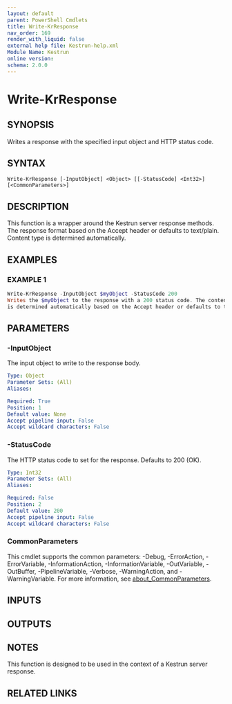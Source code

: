 ```yaml
---
layout: default
parent: PowerShell Cmdlets
title: Write-KrResponse
nav_order: 169
render_with_liquid: false
external help file: Kestrun-help.xml
Module Name: Kestrun
online version:
schema: 2.0.0
---
```


# Write-KrResponse

## SYNOPSIS
Writes a response with the specified input object and HTTP status code.

## SYNTAX

```
Write-KrResponse [-InputObject] <Object> [[-StatusCode] <Int32>] [<CommonParameters>]
```

## DESCRIPTION
This function is a wrapper around the Kestrun server response methods.
The response format based on the Accept header or defaults to text/plain.
Content type is determined automatically.

## EXAMPLES

### EXAMPLE 1
```powershell
Write-KrResponse -InputObject $myObject -StatusCode 200
Writes the $myObject to the response with a 200 status code. The content type
is determined automatically based on the Accept header or defaults to text/plain.
```

## PARAMETERS

### -InputObject
The input object to write to the response body.

```yaml
Type: Object
Parameter Sets: (All)
Aliases:

Required: True
Position: 1
Default value: None
Accept pipeline input: False
Accept wildcard characters: False
```

### -StatusCode
The HTTP status code to set for the response.
Defaults to 200 (OK).

```yaml
Type: Int32
Parameter Sets: (All)
Aliases:

Required: False
Position: 2
Default value: 200
Accept pipeline input: False
Accept wildcard characters: False
```

### CommonParameters
This cmdlet supports the common parameters: -Debug, -ErrorAction, -ErrorVariable, -InformationAction, -InformationVariable, -OutVariable, -OutBuffer, -PipelineVariable, -Verbose, -WarningAction, and -WarningVariable. For more information, see [about_CommonParameters](http://go.microsoft.com/fwlink/?LinkID=113216).

## INPUTS

## OUTPUTS

## NOTES
This function is designed to be used in the context of a Kestrun server response.

## RELATED LINKS

